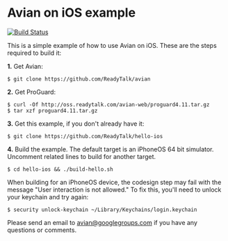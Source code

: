 Avian on iOS example
====================

[![Build Status](https://travis-ci.org/ReadyTalk/hello-ios.png?branch=master)](https://travis-ci.org/ReadyTalk/hello-ios)

This is a simple example of how to use Avian on iOS.  These are the
steps required to build it:

__1.__ Get Avian:  

    $ git clone https://github.com/ReadyTalk/avian

__2.__ Get ProGuard:

    $ curl -Of http://oss.readytalk.com/avian-web/proguard4.11.tar.gz
    $ tar xzf proguard4.11.tar.gz

__3.__ Get this example, if you don't already have it:

    $ git clone https://github.com/ReadyTalk/hello-ios

__4.__ Build the example.  The default target is an iPhoneOS 64 bit simulator. Uncomment related lines to build for another target.

    $ cd hello-ios && ./build-hello.sh

When building for an iPhoneOS device, the codesign step may fail with the message "User interaction is not
allowed."  To fix this, you'll need to unlock your keychain and try
again:  

    $ security unlock-keychain ~/Library/Keychains/login.keychain

Please send an email to avian@googlegroups.com if you have any
questions or comments.
